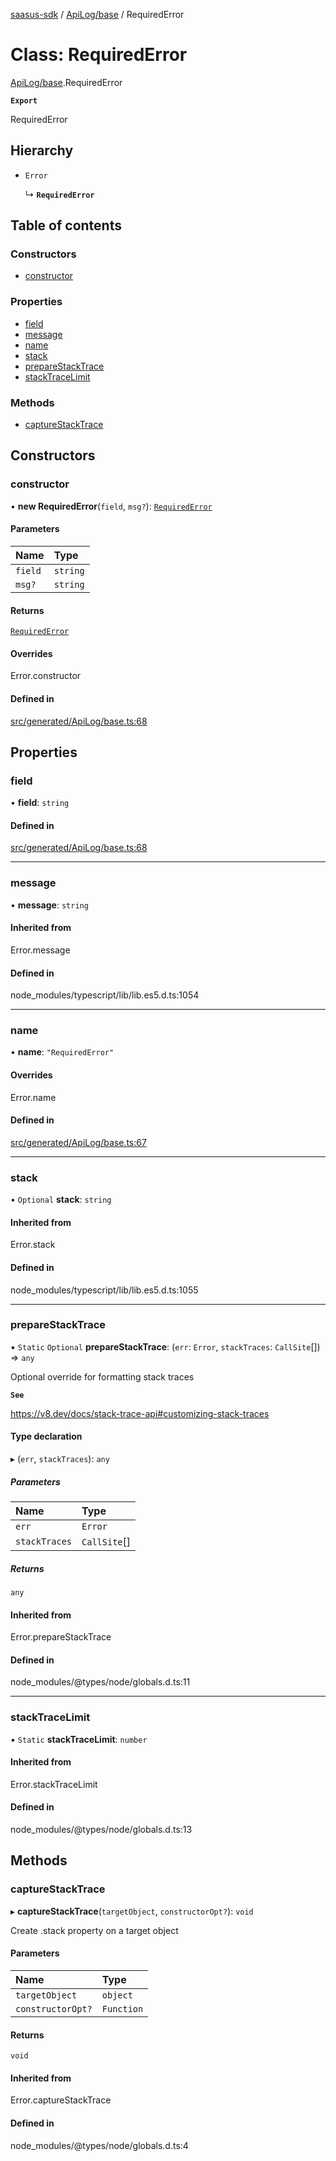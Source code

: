 [saasus-sdk](../README.md) / [ApiLog/base](../modules/ApiLog_base.md) / RequiredError

# Class: RequiredError

[ApiLog/base](../modules/ApiLog_base.md).RequiredError

**`Export`**

RequiredError

## Hierarchy

- `Error`

  ↳ **`RequiredError`**

## Table of contents

### Constructors

- [constructor](ApiLog_base.RequiredError.md#constructor)

### Properties

- [field](ApiLog_base.RequiredError.md#field)
- [message](ApiLog_base.RequiredError.md#message)
- [name](ApiLog_base.RequiredError.md#name)
- [stack](ApiLog_base.RequiredError.md#stack)
- [prepareStackTrace](ApiLog_base.RequiredError.md#preparestacktrace)
- [stackTraceLimit](ApiLog_base.RequiredError.md#stacktracelimit)

### Methods

- [captureStackTrace](ApiLog_base.RequiredError.md#capturestacktrace)

## Constructors

### constructor

• **new RequiredError**(`field`, `msg?`): [`RequiredError`](ApiLog_base.RequiredError.md)

#### Parameters

| Name | Type |
| :------ | :------ |
| `field` | `string` |
| `msg?` | `string` |

#### Returns

[`RequiredError`](ApiLog_base.RequiredError.md)

#### Overrides

Error.constructor

#### Defined in

[src/generated/ApiLog/base.ts:68](https://github.com/saasus-platform/saasus-sdk-javascript/blob/55abc15/src/generated/ApiLog/base.ts#L68)

## Properties

### field

• **field**: `string`

#### Defined in

[src/generated/ApiLog/base.ts:68](https://github.com/saasus-platform/saasus-sdk-javascript/blob/55abc15/src/generated/ApiLog/base.ts#L68)

___

### message

• **message**: `string`

#### Inherited from

Error.message

#### Defined in

node_modules/typescript/lib/lib.es5.d.ts:1054

___

### name

• **name**: ``"RequiredError"``

#### Overrides

Error.name

#### Defined in

[src/generated/ApiLog/base.ts:67](https://github.com/saasus-platform/saasus-sdk-javascript/blob/55abc15/src/generated/ApiLog/base.ts#L67)

___

### stack

• `Optional` **stack**: `string`

#### Inherited from

Error.stack

#### Defined in

node_modules/typescript/lib/lib.es5.d.ts:1055

___

### prepareStackTrace

▪ `Static` `Optional` **prepareStackTrace**: (`err`: `Error`, `stackTraces`: `CallSite`[]) => `any`

Optional override for formatting stack traces

**`See`**

https://v8.dev/docs/stack-trace-api#customizing-stack-traces

#### Type declaration

▸ (`err`, `stackTraces`): `any`

##### Parameters

| Name | Type |
| :------ | :------ |
| `err` | `Error` |
| `stackTraces` | `CallSite`[] |

##### Returns

`any`

#### Inherited from

Error.prepareStackTrace

#### Defined in

node_modules/@types/node/globals.d.ts:11

___

### stackTraceLimit

▪ `Static` **stackTraceLimit**: `number`

#### Inherited from

Error.stackTraceLimit

#### Defined in

node_modules/@types/node/globals.d.ts:13

## Methods

### captureStackTrace

▸ **captureStackTrace**(`targetObject`, `constructorOpt?`): `void`

Create .stack property on a target object

#### Parameters

| Name | Type |
| :------ | :------ |
| `targetObject` | `object` |
| `constructorOpt?` | `Function` |

#### Returns

`void`

#### Inherited from

Error.captureStackTrace

#### Defined in

node_modules/@types/node/globals.d.ts:4
